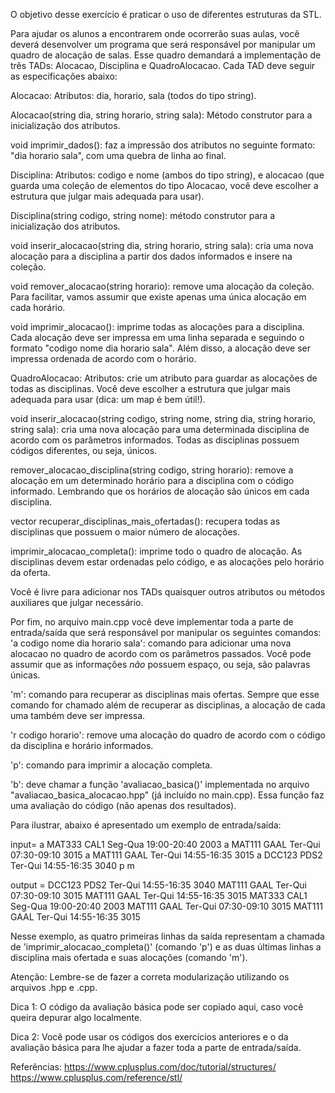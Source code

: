 O objetivo desse exercício é praticar o uso de diferentes estruturas da STL.

Para ajudar os alunos a encontrarem onde ocorrerão suas aulas, você deverá desenvolver um programa que será responsável por manipular um quadro de alocação de salas. Esse quadro demandará a implementação de três TADs: Alocacao, Disciplina e QuadroAlocacao. Cada TAD deve seguir as especificações abaixo:

Alocacao:
Atributos: dia, horario, sala (todos do tipo string).

Alocacao(string dia, string horario, string sala): Método construtor para a inicialização dos atributos.

void imprimir_dados(): faz a impressão dos atributos no seguinte formato: "dia horario sala", com uma quebra de linha ao final.

Disciplina:
Atributos: codigo e nome (ambos do tipo string), e alocacao (que guarda uma coleção de elementos do tipo Alocacao, você deve escolher a estrutura que julgar mais adequada para usar).

Disciplina(string codigo, string nome): método construtor para a inicialização dos atributos.

void inserir_alocacao(string dia, string horario, string sala): cria uma nova alocação para a disciplina a partir dos dados informados e insere na coleção.

void remover_alocacao(string horario): remove uma alocação da coleção. Para facilitar, vamos assumir que existe apenas uma única alocação em cada horário.

void imprimir_alocacao(): imprime todas as alocações para a disciplina. Cada alocação deve ser impressa em uma linha separada e seguindo o formato "codigo nome dia horario sala". Além disso, a alocação deve ser impressa ordenada de acordo com o horário.

QuadroAlocacao:
Atributos: crie um atributo para guardar as alocações de todas as disciplinas. Você deve escolher a estrutura que julgar mais adequada para usar (dica: um map é bem útil!).

void inserir_alocacao(string codigo, string nome, string dia, string horario, string sala): cria uma nova alocação para uma determinada disciplina de acordo com os parâmetros informados. Todas as disciplinas possuem códigos diferentes, ou seja, únicos.

remover_alocacao_disciplina(string codigo, string horario): remove a alocação em um determinado horário para a disciplina com o código informado. Lembrando que os horários de alocação são únicos em cada disciplina.

vector<Disciplina> recuperar_disciplinas_mais_ofertadas(): recupera todas as disciplinas que possuem o maior número de alocações.

imprimir_alocacao_completa(): imprime todo o quadro de alocação. As disciplinas devem estar ordenadas pelo código, e as alocações pelo horário da oferta.

Você é livre para adicionar nos TADs quaisquer outros atributos ou métodos auxiliares que julgar necessário.

Por fim, no arquivo main.cpp você deve implementar toda a parte de entrada/saída que será responsável por manipular os seguintes comandos:
'a codigo nome dia horario sala': comando para adicionar uma nova alocacao no quadro de acordo com os parâmetros passados. Você pode assumir que as informações *não* possuem espaço, ou seja, são palavras únicas.

'm': comando para recuperar as disciplinas mais ofertas. Sempre que esse comando for chamado além de recuperar as disciplinas, a alocação de cada uma também deve ser impressa.

'r codigo horario': remove uma alocação do quadro de acordo com o código da disciplina e horário informados.

'p': comando para imprimir a alocação completa.

'b': deve chamar a função 'avaliacao_basica()' implementada no arquivo "avaliacao_basica_alocacao.hpp" (já incluído no main.cpp). Essa função faz uma avaliação do código (não apenas dos resultados).

Para ilustrar, abaixo é apresentado um exemplo de entrada/saída:

input=
a MAT333 CAL1 Seg-Qua 19:00-20:40 2003
a MAT111 GAAL Ter-Qui 07:30-09:10 3015
a MAT111 GAAL Ter-Qui 14:55-16:35 3015
a DCC123 PDS2  Ter-Qui 14:55-16:35 3040
p
m

output =
DCC123 PDS2 Ter-Qui 14:55-16:35 3040
MAT111 GAAL Ter-Qui 07:30-09:10 3015
MAT111 GAAL Ter-Qui 14:55-16:35 3015
MAT333 CAL1 Seg-Qua 19:00-20:40 2003
MAT111 GAAL Ter-Qui 07:30-09:10 3015
MAT111 GAAL Ter-Qui 14:55-16:35 3015

Nesse exemplo, as quatro primeiras linhas da saída representam a chamada de 'imprimir_alocacao_completa()' (comando 'p') e as duas últimas linhas a disciplina mais ofertada e suas alocações (comando 'm').


Atenção: Lembre-se de fazer a correta modularização utilizando os arquivos .hpp e .cpp.

Dica 1:
O código da avaliação básica pode ser copiado aqui, caso você queira depurar algo localmente.

Dica 2:
Você pode usar os códigos dos exercícios anteriores e o da avaliação básica para lhe ajudar a fazer toda a parte de entrada/saída.

Referências:
https://www.cplusplus.com/doc/tutorial/structures/
https://www.cplusplus.com/reference/stl/
